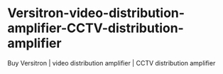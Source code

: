 # Versitron-video-distribution-amplifier-CCTV-distribution-amplifier
Buy Versitron | video distribution amplifier | CCTV distribution amplifier
